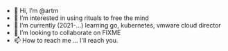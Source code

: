 - 👋 Hi, I’m @artm
- 👀 I’m interested in using rituals to free the mind
- 🌱 I’m currently (2021-...) learning go, kubernetes, vmware cloud director
- 💞️ I’m looking to collaborate on FIXME
- 📫 How to reach me ... I'll reach you.

<!---
artm/artm is a ✨ special ✨ repository because its `README.md` (this file) appears on your GitHub profile.
You can click the Preview link to take a look at your changes.
--->
